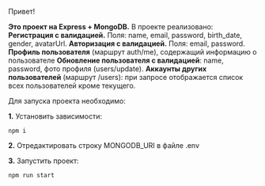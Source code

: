 Привет!

**Это проект на Express + MongoDB.**
В проекте реализовано:
  **Регистрация с валидацией.** Поля: name, email, password, birth_date, gender, avatarUrl.
  **Авторизация с валидацией.** Поля: email, password.
  **Профиль пользователя** (маршрут auth/me), содержащий информацию о пользователе
  **Обновление пользователя с валидацией**: name, password, фото профиля (users/update).
  **Аккаунты других пользователей** (маршрут /users): при запросе отображается список всех пользователей кроме текущего.

Для запуска проекта необходимо:

**1.** Установить зависимости:

```
npm i
```
**2.** Отредактировать строку MONGODB_URI в файле .env

**3.** Запустить проект:
```
npm run start
```

